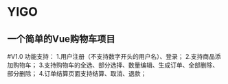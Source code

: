 # YIGO
一个简单的Vue购物车项目
---------------------
#V1.0
功能支持：
1.用户注册（不支持数字开头的用户名）、登录；
2.支持商品添加购物车；
3.支持购物车的全选、部分选择、数量编辑、生成订单、全部删除、部分删除；
4.订单结算页面支持结算、取消、退款；
